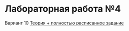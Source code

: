 # Лабораторная работа №4
Вариант 10
[Теория + полностью расписанное задание](https://github.com/yui1337/oop-labs/blob/lab_4/lab4-polymorphism.md)
